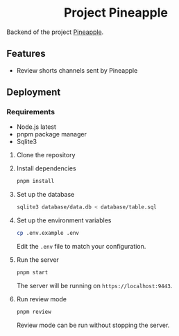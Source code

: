 # <center>Project Pineapple</center>

Backend of the project [Pineapple](https://github.com/momu54/pineapple).

## Features

-   Review shorts channels sent by Pineapple

## Deployment

### Requirements

-   Node.js latest
-   pnpm package manager
-   Sqlite3

1. Clone the repository
2. Install dependencies

    ```bash
    pnpm install
    ```

3. Set up the database

    ```bash
    sqlite3 database/data.db < database/table.sql
    ```

4. Set up the environment variables

    ```bash
    cp .env.example .env
    ```

    Edit the `.env` file to match your configuration.

5. Run the server

    ```bash
    pnpm start
    ```

    The server will be running on `https://localhost:9443`.

6. Run review mode
    ```bash
    pnpm review
    ```
    Review mode can be run without stopping the server.
